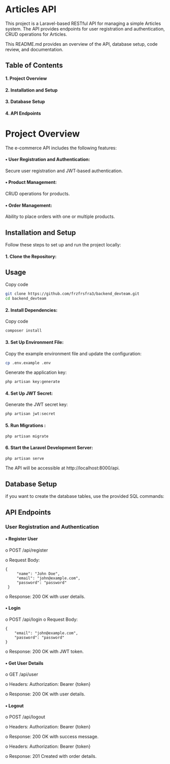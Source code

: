 # Articles API
This project is a Laravel-based RESTful API for managing a simple Articles system. The API provides endpoints for user registration and authentication, CRUD operations for Articles. 

This README.md provides an overview of the API, database setup, code review, and documentation.
## Table of Contents
  #### 1.	Project Overview
  #### 2.	Installation and Setup
  ####  3.	Database Setup
  #### 4. API Endpoints 
  
# Project Overview
The e-commerce API includes the following features:

#### •	User Registration and Authentication:
 Secure user registration and JWT-based authentication.

#### •	Product Management:

 CRUD operations for products.


#### •	Order Management: 
Ability to place orders with one or multiple products.

## Installation and Setup
Follow these steps to set up and run the project locally:
#### 1.	Clone the Repository:

## Usage
Copy code

```bash
git clone https://github.com/frzfrsfra3/backend_devteam.git
cd backend_devteam
```
#### 2.	Install Dependencies:

Copy code
```bash
composer install
```
#### 3.	Set Up Environment File:
Copy the example environment file and update the configuration:
```bash
cp .env.example .env
```
Generate the application key:
```bash
php artisan key:generate
```
#### 4.	Set Up JWT Secret:
Generate the JWT secret key:
```bash
php artisan jwt:secret
```
#### 5.	Run Migrations :
```bash
php artisan migrate
```
#### 6.	Start the Laravel Development Server:

```bash
php artisan serve
```

The API will be accessible at http://localhost:8000/api.
## Database Setup
if you want to  create the database tables, use the provided SQL commands:


## API Endpoints
### User Registration and Authentication
#### •	Register User

o	POST /api/register

o	Request Body: 

```
{
     "name": "John Doe",
     "email": "john@example.com",
     "password": "password"
 }
```
o	Response: 200 OK with user details.

#### •	Login

o	POST /api/login
o	Request Body:
``` 
{ 
    "email": "john@example.com", 
    "password": "password" 
}
```

o	Response: 200 OK with JWT token.

#### •	Get User Details
o	GET /api/user

o	Headers: Authorization: Bearer {token}

o	Response: 200 OK with user details.

#### •	Logout

o	POST /api/logout

o	Headers: Authorization: Bearer {token}

o	Response: 200 OK with success message.


o	Headers: Authorization: Bearer {token}

o	Response: 201 Created with order details.


